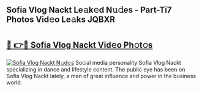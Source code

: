 ## Sofia Vlog Nackt Le𝚊k𝚎d N𝚞𝚍es - Part-Ti7 Photos Vid𝚎o Le𝚊ks JQBXR

# <h2><a href="http://fbatvu.evod.top/?m=Sofia+Vlog+Nackt">🔗 👉🔴 Sofia Vlog Nackt Vid𝚎o Ph𝚘t𝚘s</a></h2>

[![Sofia Vlog Nackt N𝚞d𝚎s](https://i.imgur.com/8V9OHl7.gif)](http://fbatvu.evod.top/?m=Sofia+Vlog+Nackt)
Social media personality Sofia Vlog Nackt specializing in dance and lifestyle content. The public eye has been on Sofia Vlog Nackt lately, a man of great influence and power in the business world. 
